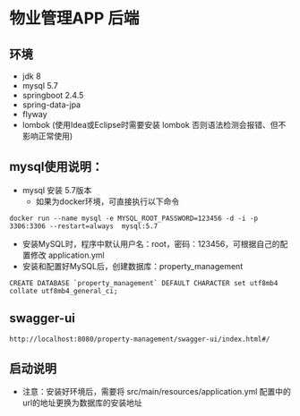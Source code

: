 # 物业管理APP 后端

## 环境

* jdk 8
* mysql 5.7
* springboot 2.4.5
* spring-data-jpa
* flyway
* lombok (使用Idea或Eclipse时需要安装 lombok 否则语法检测会报错、但不影响正常使用)


## mysql使用说明：

* mysql 安装 5.7版本
    * 如果为docker环境，可直接执行以下命令

```docker
docker run --name mysql -e MYSQL_ROOT_PASSWORD=123456 -d -i -p 3306:3306 --restart=always  mysql:5.7
```

* 安装MySQL时，程序中默认用户名：root，密码：123456，可根据自己的配置修改 application.yml
* 安装和配置好MySQL后，创建数据库：property_management

```mysql
CREATE DATABASE `property_management` DEFAULT CHARACTER set utf8mb4 collate utf8mb4_general_ci;
```

## swagger-ui

```
http://localhost:8080/property-management/swagger-ui/index.html#/
```

## 启动说明

* 注意：安装好环境后，需要将 src/main/resources/application.yml
  配置中的url的地址更换为数据库的安装地址
